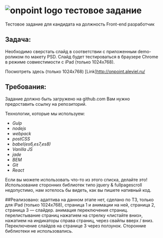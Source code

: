# ![onpoint logo](https://onpoint.ru/img/global/logo-onpoint.svg) тестовое задание

Тестовое задание для кандидата на должность Front-end разработчик

## Задача:

Необходимо сверстать слайд в соответствии с приложенным demo-роликом по макету PSD. Слайд будет тестироваться в браузере
Chrome в режиме совместимости с iPad (только 1024x768).

Посмотреть здесь (только 1024x768) [Link]http://onpoint.aleviel.ru/

## Требования:

Задание должно быть загружено на github.com Вам нужно предоставить ссылку на репозиторий.

Технологии, которые мы используем:

* *Gulp*
* *nodejs*
* *webpack*
* *postCSS*
* *babel(es6,es7,es8)*
* *Vanilla JS*
* *jade*
* *BEM*
* *Git*
* *React*

Если вы можете использовать что-то из этого списка, делайте это!
Использование сторонних библиотек типо jquery & fullpagescroll недопустимо, нам хотелось бы видеть, как вы пишете
нативный код.

##Реализовано: 
адаптива на данном этапе нет, 
сделано по ТЗ, только для iPad (только 1024x768), 
страница 1 и анимации на ней,
страница 2, 
страница 3 — слайдер. 
анимация переключения страниц. 
перелистывание страниц нажатием на стрелку «листайте вниз», нажатием на индикаторы справа страниц, через свайпы вверх / вниз.
Переключение слайдов на странице 3 через ползунок.
Сторонние библиотеки не использовались. 
